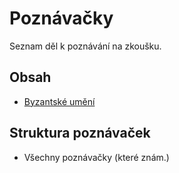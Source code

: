 # Poznávačky

Seznam děl k poznávání na zkoušku.

## Obsah
- [Byzantské umění](byzanc.md)

## Struktura poznávaček
- Všechny poznávačky (které znám.)
